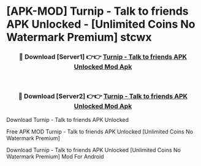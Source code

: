 # [APK-MOD] Turnip - Talk to friends APK Unlocked - [Unlimited Coins No Watermark Premium] stcwx



<div align="center">
<h3>🔴 Download [Server1] 👉👉 <a href="https://momento.my/?title=Turnip_-_Talk_to_friends_APK_Unlocked">Turnip - Talk to friends APK Unlocked Mod Apk</a></h3><br>

<h3>🔴 Download [Server2] 👉👉 <a href="https://momento.my/?title=Turnip_-_Talk_to_friends_APK_Unlocked">Turnip - Talk to friends APK Unlocked Mod Apk</a></h3>
</div>



Download Turnip - Talk to friends APK Unlocked 

Free APK MOD Turnip - Talk to friends APK Unlocked [Unlimited Coins No Watermark Premium]

Download Turnip - Talk to friends APK Unlocked [Unlimited Coins No Watermark Premium] Mod For Android

